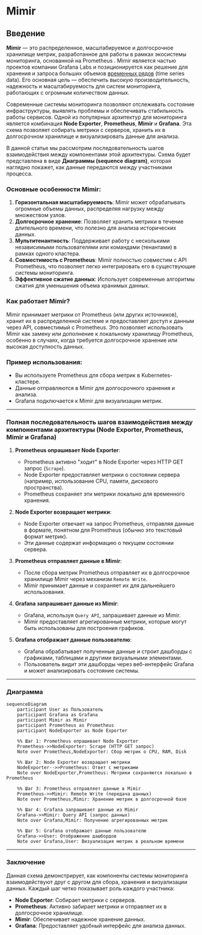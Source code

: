 # Mimir

## Введение

**Mimir** — это распределенное, масштабируемое и долгосрочное хранилище метрик, разработанное для работы в рамках экосистемы мониторинга, основанной на Prometheus . Mimir является частью проектов компании Grafana Labs и позиционируется как решение для хранения и запроса больших объемов [временных рядов](https://github.com/lamjob1993/linux-monitoring/blob/main/prometheus/beginning/5.%20Prometheus%20TSDB%20(Time%20Series%20Database).md "Prometheus TSDB (Time Series Database) — это высокоэффективная база данных временных рядов, разработанная специально для системы мониторинга Prometheus. Она предназначена для хранения и управления большими объемами метрик в формате временных рядов, где каждая точка данных связана с меткой времени. TSDB обеспечивает быстрый доступ к историческим данным, эффективное использование дискового пространства и поддержку высокой производительности при записи и чтении.") (time series data). Его основная цель — обеспечить высокую производительность, надежность и масштабируемость для систем мониторинга, работающих с огромным количеством данных.

Современные системы мониторинга позволяют отслеживать состояние инфраструктуры, выявлять проблемы и обеспечивать стабильность работы сервисов. Одной из популярных архитектур для мониторинга является комбинация **Node Exporter**, **Prometheus**, **Mimir** и **Grafana**. Эта схема позволяет собирать метрики с серверов, хранить их в долгосрочном хранилище и визуализировать данные для анализа.

В данной статье мы рассмотрим последовательность шагов взаимодействия между компонентами этой архитектуры. Схема будет представлена в виде **Диаграммы (sequence diagram)**, которая наглядно покажет, как данные передаются между участниками процесса.

### Основные особенности Mimir:
1. **Горизонтальная масштабируемость**: Mimir может обрабатывать огромные объемы данных, распределяя нагрузку между множеством узлов.
2. **Долгосрочное хранение**: Позволяет хранить метрики в течение длительного времени, что полезно для анализа исторических данных.
3. **Мультитенантность**: Поддерживает работу с несколькими независимыми пользователями или командами (тенантами) в рамках одного кластера.
4. **Совместимость с Prometheus**: Mimir полностью совместим с API Prometheus, что позволяет легко интегрировать его в существующие системы мониторинга.
5. **Эффективное сжатие данных**: Использует современные алгоритмы сжатия для уменьшения объема хранимых данных.

### Как работает Mimir?
Mimir принимает метрики от Prometheus (или других источников), хранит их в распределенной системе и предоставляет доступ к данным через API, совместимый с Prometheus. Это позволяет использовать Mimir как замену или дополнение к локальному хранилищу Prometheus, особенно в случаях, когда требуется долгосрочное хранение или высокая доступность данных.

### Пример использования:
- Вы используете Prometheus для сбора метрик в Kubernetes-кластере.
- Данные отправляются в Mimir для долгосрочного хранения и анализа.
- Grafana подключается к Mimir для визуализации метрик.

---

### Полная последовательность шагов взаимодействия между компонентами архитектуры (Node Exporter, Prometheus, Mimir и Grafana)

1. **Prometheus опрашивает Node Exporter**:
   - Prometheus активно "ходит" в Node Exporter через HTTP GET запрос (`Scrape`).
   - Node Exporter предоставляет метрики о состоянии сервера (например, использование CPU, памяти, дискового пространства).
   - Prometheus сохраняет эти метрики локально для временного хранения.

2. **Node Exporter возвращает метрики**:
   - Node Exporter отвечает на запрос Prometheus, отправляя данные в формате, понятном для Prometheus (обычно это текстовый формат метрик).
   - Эти данные содержат информацию о текущем состоянии сервера.

3. **Prometheus отправляет данные в Mimir**:
   - После сбора метрик Prometheus отправляет их в долгосрочное хранилище Mimir через механизм `Remote Write`.
   - Mimir принимает данные и сохраняет их для дальнейшего использования.

4. **Grafana запрашивает данные из Mimir**:
   - Grafana, используя `Query API`, запрашивает данные из Mimir.
   - Mimir предоставляет агрегированные метрики, которые могут быть использованы для построения графиков.

5. **Grafana отображает данные пользователю**:
   - Grafana обрабатывает полученные данные и строит дашборды с графиками, таблицами и другими визуальными элементами.
   - Пользователь видит эти дашборды через веб-интерфейс Grafana и может анализировать состояние системы.

---

### Диаграмма

```mermaid
sequenceDiagram
    participant User as Пользователь
    participant Grafana as Grafana
    participant Mimir as Mimir
    participant Prometheus as Prometheus
    participant NodeExporter as Node Exporter

    %% Шаг 1: Prometheus опрашивает Node Exporter
    Prometheus->>NodeExporter: Scrape (HTTP GET запрос)
    Note over Prometheus,NodeExporter: Сбор метрик о CPU, RAM, Disk

    %% Шаг 2: Node Exporter возвращает метрики
    NodeExporter-->>Prometheus: Ответ с метриками
    Note over NodeExporter,Prometheus: Метрики сохраняются локально в Prometheus

    %% Шаг 3: Prometheus отправляет данные в Mimir
    Prometheus->>Mimir: Remote Write (передача данных)
    Note over Prometheus,Mimir: Хранение метрик в долгосрочной базе

    %% Шаг 4: Grafana запрашивает данные из Mimir
    Grafana->>Mimir: Query API (запрос данных)
    Note over Grafana,Mimir: Получение агрегированных метрик

    %% Шаг 5: Grafana отображает данные пользователю
    Grafana->>User: Отображение дашбордов
    Note over Grafana,User: Визуализация метрик в реальном времени
```

---

### Заключение

Данная схема демонстрирует, как компоненты системы мониторинга взаимодействуют друг с другом для сбора, хранения и визуализации данных. Каждый шаг четко показывает роль каждого участника:

- **Node Exporter**: Собирает метрики с серверов.
- **Prometheus**: Активно забирает метрики и отправляет их в долгосрочное хранилище.
- **Mimir**: Обеспечивает надежное хранение данных.
- **Grafana**: Предоставляет удобный интерфейс для анализа данных.
